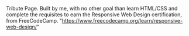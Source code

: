 Tribute Page. Built by me, with no other goal than learn HTML/CSS and complete the requisites to earn the Responsive Web Design certification, from FreeCodeCamp.
"https://www.freecodecamp.org/learn/responsive-web-design/"
